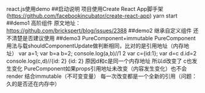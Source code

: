 react.js使用demo
##启动说明
项目使用Create React App脚手架(https://github.com/facebookincubator/create-react-app)
yarn start
##demo1 高阶组件
原文地址：https://github.com/brickspert/blog/issues/2388 
##demo2 继承自定义组件 
还不清楚是否建议使用
##demo3 PureComponent+immutable
PureComponent用法与载shouldComponentUpdate做判断相同，比对的是引用地址（内存地址）
var a=1;
var b=a
b=2;
console.log(a,b)//1   2
var c={id:1};
var d=c
d.id=2
console.log(c,d)//{id: 2}   {id: 2}  原因d和c是同一个内存地址 所以d改变了 c也发生变化 
PureComponent如果props引用地址未改变（内容发生变化）也不会render
结合immutable（不可变变量） 每一次改变都是一个全新的引用（问题：久的是否还在内存中） 


